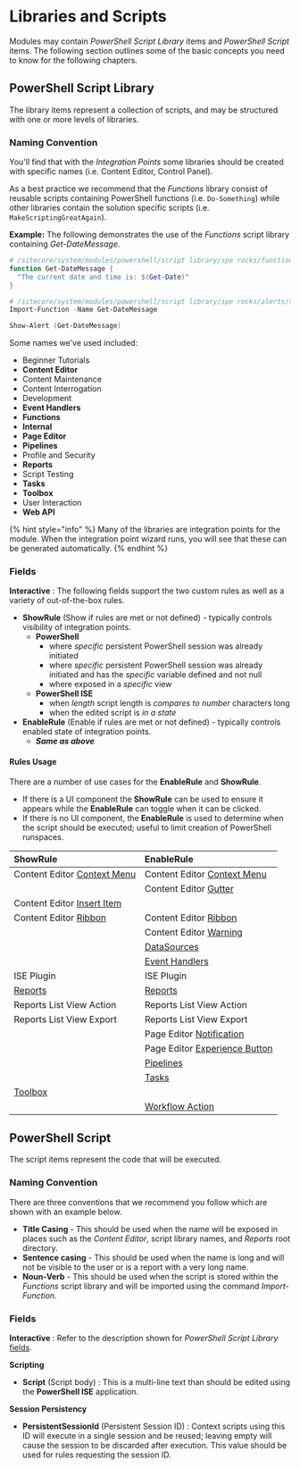 # Libraries and Scripts

Modules may contain _PowerShell Script Library_ items and _PowerShell Script_ items. The following section outlines some of the basic concepts you need to know for the following chapters.

## PowerShell Script Library

The library items represent a collection of scripts, and may be structured with one or more levels of libraries.

### Naming Convention

You'll find that with the _Integration Points_ some libraries should be created with specific names \(i.e. Content Editor, Control Panel\).

As a best practice we recommend that the _Functions_ library consist of reusable scripts containing PowerShell functions \(i.e. `Do-Something`\) while other libraries contain the solution specific scripts \(i.e. `MakeScriptingGreatAgain`\).

**Example:** The following demonstrates the use of the _Functions_ script library containing _Get-DateMessage_.

```powershell
# /sitecore/system/modules/powershell/script library/spe rocks/functions/get-datemessage
function Get-DateMessage {
  "The current date and time is: $(Get-Date)"
}
```

```powershell
# /sitecore/system/modules/powershell/script library/spe rocks/alerts/show-datemessage
Import-Function -Name Get-DateMessage

Show-Alert (Get-DateMessage)
```

Some names we've used included:

* Beginner Tutorials
* **Content Editor**
* Content Maintenance
* Content Interrogation
* Development
* **Event Handlers**
* **Functions**
* **Internal**
* **Page Editor**
* **Pipelines**
* Profile and Security
* **Reports**
* Script Testing
* **Tasks**
* **Toolbox**
* User Interaction
* **Web API**

{% hint style="info" %}
Many of the libraries are integration points for the module. When the integration point wizard runs, you will see that these can be generated automatically.
{% endhint %}

### Fields

**Interactive** : The following fields support the two custom rules as well as a variety of out-of-the-box rules.

* **ShowRule** \(Show if rules are met or not defined\) - typically controls visibility of integration points.
  * **PowerShell**
    * where _specific_ persistent PowerShell session was already initiated
    * where _specific_ persistent PowerShell session was already initiated and has the _specific_ variable defined and not null
    * where exposed in a _specific_ view
  * **PowerShell ISE**
    * when _length_ script length is _compares to_ _number_ characters long
    * when the edited script is _in a state_
* **EnableRule** \(Enable if rules are met or not defined\) - typically controls enabled state of integration points.
  * _**Same as above**_ 

#### Rules Usage

There are a number of use cases for the **EnableRule** and **ShowRule**. 

* If there is a UI component the **ShowRule** can be used to ensure it appears while the **EnableRule** can toggle when it can be clicked.
* If there is no UI component, the **EnableRule** is used to determine when the script should be executed; useful to limit creation of PowerShell runspaces.

| ShowRule | EnableRule |
| :--- | :--- |
| Content Editor [Context Menu](integration-points/content-editor.md#context-menu) | Content Editor [Context Menu](integration-points/content-editor.md#context-menu) |
|  | Content Editor [Gutter](integration-points/content-editor.md#gutter) |
| Content Editor [Insert Item](integration-points/content-editor.md#insert-item) |  |
| Content Editor [Ribbon](integration-points/content-editor.md#ribbon) | Content Editor [Ribbon](integration-points/content-editor.md#ribbon) |
|  | Content Editor [Warning](integration-points/content-editor.md#warning) |
|  | [DataSources](integration-points/data-sources.md) |
|  | [Event Handlers](integration-points/event-handlers.md) |
| ISE Plugin | ISE Plugin |
| [Reports](integration-points/reports/) | [Reports](integration-points/reports/) |
| Reports List View Action | Reports List View Action |
| Reports List View Export | Reports List View Export |
|  | Page Editor [Notification](integration-points/page-editor.md#notification) |
|  | Page Editor [Experience Button](integration-points/page-editor.md#experience-button) |
|  | [Pipelines](integration-points/pipelines.md) |
|  | [Tasks](integration-points/tasks/) |
| [Toolbox](integration-points/toolbox.md) |  |
|  | [Workflow Action](integration-points/workflows.md) |

## PowerShell Script

The script items represent the code that will be executed.

### Naming Convention

There are three conventions that we recommend you follow which are shown with an example below.

* **Title Casing** - This should be used when the name will be exposed in places such as the _Content Editor_, script library names, and _Reports_ root directory.
* **Sentence casing** - This should be used when the name is long and will not be visible to the user or is a report with a very long name.
* **Noun-Verb** - This should be used when the script is stored within the _Functions_ script library and will be imported using the command _Import-Function_.

### Fields

**Interactive** : Refer to the description shown for _PowerShell Script Library_ [fields](libraries-and-scripts.md#fields).

**Scripting**

* **Script** \(Script body\) : This is a multi-line text than should be edited using the **PowerShell ISE** application. 

**Session Persistency**

* **PersistentSessionId** \(Persistent Session ID\) : Context scripts using this ID will execute in a single session and be reused; leaving empty will cause the session to be discarded after execution. This value should be used for rules requesting the session ID.


